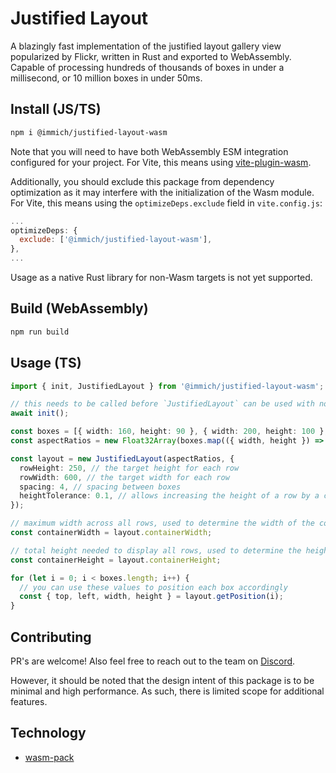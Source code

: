 # Justified Layout

A blazingly fast implementation of the justified layout gallery view popularized by Flickr, written in Rust and exported to WebAssembly. Capable of processing hundreds of thousands of boxes in under a millisecond, or 10 million boxes in under 50ms.

## Install (JS/TS)

```bash
npm i @immich/justified-layout-wasm
```

Note that you will need to have both WebAssembly ESM integration configured for your project. For Vite, this means using [vite-plugin-wasm](https://www.npmjs.com/package/vite-plugin-wasm).

Additionally, you should exclude this package from dependency optimization as it may interfere with the initialization of the Wasm module. For Vite, this means using the `optimizeDeps.exclude` field in `vite.config.js`:
```js
...
optimizeDeps: {
  exclude: ['@immich/justified-layout-wasm'],
},
...
```

Usage as a native Rust library for non-Wasm targets is not yet supported.

## Build (WebAssembly)

```bash
npm run build
```

## Usage (TS)

```ts
import { init, JustifiedLayout } from '@immich/justified-layout-wasm';

// this needs to be called before `JustifiedLayout` can be used with non-empty inputs
await init();

const boxes = [{ width: 160, height: 90 }, { width: 200, height: 100 }, { width: 90, height: 160 }];
const aspectRatios = new Float32Array(boxes.map(({ width, height }) => width / height));

const layout = new JustifiedLayout(aspectRatios, {
  rowHeight: 250, // the target height for each row
  rowWidth: 600, // the target width for each row
  spacing: 4, // spacing between boxes
  heightTolerance: 0.1, // allows increasing the height of a row by a certain percentage (10% here) when it doesn't fill the target row width at the target height
});

// maximum width across all rows, used to determine the width of the component containing these rows
const containerWidth = layout.containerWidth;

// total height needed to display all rows, used to determine the height of the component containing these rows
const containerHeight = layout.containerHeight;

for (let i = 0; i < boxes.length; i++) {
  // you can use these values to position each box accordingly
  const { top, left, width, height } = layout.getPosition(i);
}
```

## Contributing

PR's are welcome! Also feel free to reach out to the team on [Discord](https://discord.immich.app).

However, it should be noted that the design intent of this package is to be minimal and high performance. As such, there is limited scope for additional features.

## Technology
- [wasm-pack](https://rustwasm.github.io/docs/wasm-pack/introduction.html)

